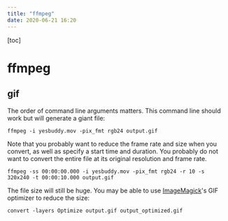 ```yaml
---
title: "ffmpeg"
date: 2020-06-21 16:20
---
```

[toc]





# ffmpeg



## gif 

The order of command line arguments matters. This command line should work but will generate a giant file:

```
ffmpeg -i yesbuddy.mov -pix_fmt rgb24 output.gif
```

Note that you probably want to reduce the frame rate and size when you convert, as well as specify a start time and duration. You probably do not want to convert the entire file at its original resolution and frame rate.

```
ffmpeg -ss 00:00:00.000 -i yesbuddy.mov -pix_fmt rgb24 -r 10 -s 320x240 -t 00:00:10.000 output.gif
```

The file size will still be huge. You may be able to use [ImageMagick](http://www.imagemagick.org/)'s GIF optimizer to reduce the size:

```
convert -layers Optimize output.gif output_optimized.gif
```